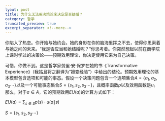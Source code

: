 ```yaml
---
lyout: post
title: 为什么无法用决策论来决定是否结婚？
category: 哲学
truncated_preview: true
excerpt_separator: <!--more-->
---
```


<head>
    <script src="https://cdn.mathjax.org/mathjax/latest/MathJax.js?config=TeX-AMS-MML_HTMLorMML" type="text/javascript"></script>
    <script type="text/x-mathjax-config">
        MathJax.Hub.Config({
            tex2jax: {
            skipTags: ['script', 'noscript', 'style', 'textarea', 'pre'],
            inlineMath: [['$','$']]
            }
        });
    </script>
</head>


你陷入了热恋。你开始与她约会。她的身影在你的脑海里挥之不去，使得你思索着与她之间的未来。“我是否应当和她结婚呢？”你思考着。你突然想起以前在商学院上课时学过的决策论——预期效用理论，你决定使用它来为自己决策。

可惜，你做不到。这是哲学家劳里·安·保罗在她的书《Transformative Experience》（我姑且将之翻译为“嬗变经验”）中给出的结论。预期效用理论的基本模型包含选项和可能的事态。假设一个决策问题包含一个选项集合$A= \{ a_1, a_2, a_3 \cdots \}$以及一个可能事态集合$S= \{ s_1, s_2, s_3 \cdots \}$，且概率函数$p$以及效用函数是$u$。那么，对于$a \in A$，它的预期效用$EU(a)$的计算方式如下：

$EU(a) = \displaystyle\sum_{s \in S}p(s) \cdot u(a \| s)$

$S= \{ s_1, s_2, s_3 \cdots \}$
